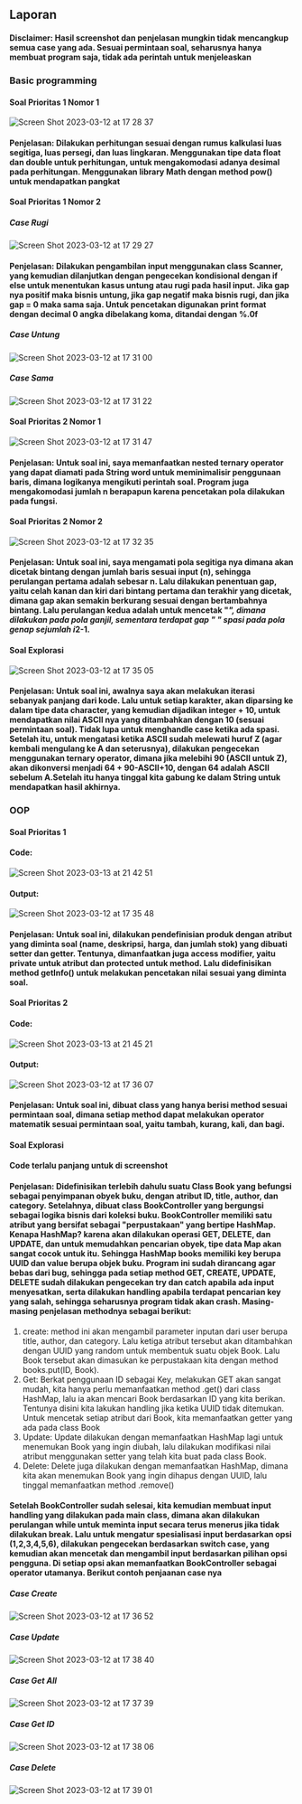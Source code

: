 ## Laporan
#### Disclaimer: Hasil screenshot dan penjelasan mungkin tidak mencangkup semua case yang ada. Sesuai permintaan soal, seharusnya hanya membuat program saja, tidak ada perintah untuk menjeleaskan
### Basic programming
#### Soal Prioritas 1 Nomor 1
![Screen Shot 2023-03-12 at 17 28 37](https://user-images.githubusercontent.com/70261732/224538838-05b0fea8-a5fa-49e8-a9df-455aa56177c2.png)
#### Penjelasan: Dilakukan perhitungan sesuai dengan rumus kalkulasi luas segitiga, luas persegi, dan luas lingkaran. Menggunakan tipe data float dan double untuk perhitungan, untuk mengakomodasi adanya desimal pada perhitungan. Menggunakan library Math dengan method pow() untuk mendapatkan pangkat
#### Soal Prioritas 1 Nomor 2
##### Case Rugi
![Screen Shot 2023-03-12 at 17 29 27](https://user-images.githubusercontent.com/70261732/224538880-7c74a3a2-2b93-4fe2-8f8a-d1e3cfa0096c.png)
#### Penjelasan: Dilakukan pengambilan input menggunakan class Scanner, yang kemudian dilanjutkan dengan pengecekan kondisional dengan if else untuk menentukan kasus untung atau rugi pada hasil input. Jika gap nya positif maka bisnis untung, jika gap negatif maka bisnis rugi, dan jika gap = 0 maka sama saja. Untuk pencetakan digunakan print format dengan decimal 0 angka dibelakang koma, ditandai dengan %.0f
##### Case Untung
![Screen Shot 2023-03-12 at 17 31 00](https://user-images.githubusercontent.com/70261732/224538987-a09d3956-d0d6-4d59-add5-796594721f5e.png)
##### Case Sama
![Screen Shot 2023-03-12 at 17 31 22](https://user-images.githubusercontent.com/70261732/224539025-425e9ee5-1794-48d7-ae77-b668b125a839.png)
#### Soal Prioritas 2 Nomor 1
![Screen Shot 2023-03-12 at 17 31 47](https://user-images.githubusercontent.com/70261732/224539069-5347eed1-c873-40b2-bbc1-d3b641e744d7.png)
#### Penjelasan: Untuk soal ini, saya memanfaatkan nested ternary operator yang dapat diamati pada String word untuk meminimalisir penggunaan baris, dimana logikanya mengikuti perintah soal. Program juga mengakomodasi jumlah n berapapun karena pencetakan pola dilakukan pada fungsi. 
#### Soal Prioritas 2 Nomor 2
![Screen Shot 2023-03-12 at 17 32 35](https://user-images.githubusercontent.com/70261732/224539110-ad2fe5d7-c0ce-4991-92f9-e32aa7744633.png)
#### Penjelasan: Untuk soal ini, saya mengamati pola segitiga nya dimana akan dicetak bintang dengan jumlah baris sesuai input (n), sehingga perulangan pertama adalah sebesar n. Lalu dilakukan penentuan gap, yaitu celah kanan dan kiri dari bintang pertama dan terakhir yang dicetak, dimana gap akan semakin berkurang sesuai dengan bertambahnya bintang. Lalu perulangan kedua adalah untuk mencetak "*", dimana dilakukan pada pola ganjil, sementara terdapat gap " " spasi pada pola genap sejumlah i*2-1.
#### Soal Explorasi
![Screen Shot 2023-03-12 at 17 35 05](https://user-images.githubusercontent.com/70261732/224539207-e47fb193-d139-4c36-aefd-5e5c39ea0107.png)
#### Penjelasan: Untuk soal ini, awalnya saya akan melakukan iterasi sebanyak panjang dari kode. Lalu untuk setiap karakter, akan diparsing ke dalam tipe data character, yang kemudian dijadikan integer + 10, untuk mendapatkan nilai ASCII nya yang ditambahkan dengan 10 (sesuai permintaan soal). Tidak lupa untuk menghandle case ketika ada spasi. Setelah itu, untuk mengatasi ketika ASCII sudah melewati huruf Z (agar kembali mengulang ke A dan seterusnya), dilakukan pengecekan menggunakan ternary operator, dimana jika melebihi 90 (ASCII untuk Z), akan dikonversi menjadi 64 + 90-ASCII+10, dengan 64 adalah ASCII sebelum A.Setelah itu hanya tinggal kita gabung ke dalam String untuk mendapatkan hasil akhirnya. 

### OOP
#### Soal Prioritas 1 
#### Code:
![Screen Shot 2023-03-13 at 21 42 51](https://user-images.githubusercontent.com/70261732/224735453-4348146d-c7ff-4a85-8e65-0cf2f3fdf345.png)
#### Output:
![Screen Shot 2023-03-12 at 17 35 48](https://user-images.githubusercontent.com/70261732/224539238-d98bd1a9-d3c3-4246-8b75-235a2c8a9596.png)
#### Penjelasan: Untuk soal ini, dilakukan pendefinisian produk dengan atribut yang diminta soal (name, deskripsi, harga, dan jumlah stok) yang dibuati setter dan getter. Tentunya, dimanfaatkan juga access modifier, yaitu private untuk atribut dan protected untuk method. Lalu didefinisikan method getInfo() untuk melakukan pencetakan nilai sesuai yang diminta soal.
#### Soal Prioritas 2 
#### Code:
![Screen Shot 2023-03-13 at 21 45 21](https://user-images.githubusercontent.com/70261732/224736365-b244b659-05f2-438d-a5a2-c7ce03639ae5.png)
#### Output:
![Screen Shot 2023-03-12 at 17 36 07](https://user-images.githubusercontent.com/70261732/224539250-1b75c925-360c-4601-9c31-eb7082cb5c81.png)
#### Penjelasan: Untuk soal ini, dibuat class yang hanya berisi method sesuai permintaan soal, dimana setiap method dapat melakukan operator matematik sesuai permintaan soal, yaitu tambah, kurang, kali, dan bagi.
#### Soal Explorasi 
#### Code terlalu panjang untuk di screenshot
#### Penjelasan: Didefinisikan terlebih dahulu suatu Class Book yang befungsi sebagai penyimpanan obyek buku, dengan atribut ID, title, author, dan category. Setelahnya, dibuat class BookController yang bergungsi sebagai logika bisnis dari koleksi buku. BookController memiliki satu atribut yang bersifat sebagai "perpustakaan" yang bertipe HashMap. Kenapa HashMap? karena akan dilakukan operasi GET, DELETE, dan UPDATE, dan untuk memudahkan pencarian obyek, tipe data Map akan sangat cocok untuk itu. Sehingga HashMap books memiliki key berupa UUID dan value berupa objek buku. Program ini sudah dirancang agar bebas dari bug, sehingga pada setiap method GET, CREATE, UPDATE, DELETE sudah dilakukan pengecekan try dan catch apabila ada input menyesatkan, serta dilakukan handling apabila terdapat pencarian key yang salah, sehingga seharusnya program tidak akan crash. Masing- masing penjelasan methodnya sebagai berikut:
1. create: method ini akan mengambil parameter inputan dari user berupa title, author, dan category. Lalu ketiga atribut tersebut akan ditambahkan dengan UUID yang random untuk membentuk suatu objek Book. Lalu Book tersebut akan dimasukan ke perpustakaan kita dengan method books.put(ID, Book). 
2. Get: Berkat penggunaan ID sebagai Key, melakukan GET akan sangat mudah, kita hanya perlu memanfaatkan method .get() dari class HashMap, lalu ia akan mencari Book berdasarkan ID yang kita berikan. Tentunya disini kita lakukan handling jika ketika UUID tidak ditemukan. Untuk mencetak setiap atribut dari Book, kita memanfaatkan getter yang ada pada class Book
3. Update: Update dilakukan dengan memanfaatkan HashMap lagi untuk menemukan Book yang ingin diubah, lalu dilakukan modifikasi nilai atribut menggunakan setter yang telah kita buat pada class Book. 
4. Delete: Delete juga dilakukan dengan memanfaatkan HashMap, dimana kita akan menemukan Book yang ingin dihapus dengan UUID, lalu tinggal memanfaatkan method .remove()
#### Setelah BookController sudah selesai, kita kemudian membuat input handling yang dilakukan pada main class, dimana akan dilakukan perulangan while untuk meminta input secara terus menerus jika tidak dilakukan break. Lalu untuk mengatur spesialisasi input berdasarkan opsi (1,2,3,4,5,6), dilakukan pengecekan berdasarkan switch case, yang kemudian akan mencetak dan mengambil input berdasarkan pilihan opsi pengguna. Di setiap opsi akan memanfaatkan BookController sebagai operator utamanya. Berikut contoh penjaanan case nya
##### Case Create
![Screen Shot 2023-03-12 at 17 36 52](https://user-images.githubusercontent.com/70261732/224539287-80648164-cd89-4110-9762-852aa2e99e8f.png)
##### Case Update
![Screen Shot 2023-03-12 at 17 38 40](https://user-images.githubusercontent.com/70261732/224539375-d76e4cf5-97e0-4969-8781-31fe1af17d9e.png)
##### Case Get All
![Screen Shot 2023-03-12 at 17 37 39](https://user-images.githubusercontent.com/70261732/224539326-d026e80a-7529-4de4-8844-fd8fde115475.png)
##### Case Get ID
![Screen Shot 2023-03-12 at 17 38 06](https://user-images.githubusercontent.com/70261732/224539349-db1e3246-20e1-4af6-83e5-344a8faab669.png)
##### Case Delete
![Screen Shot 2023-03-12 at 17 39 01](https://user-images.githubusercontent.com/70261732/224539389-9dc464b2-72f4-415d-b793-aad1f743b061.png)






